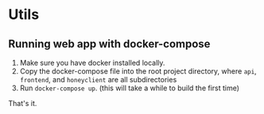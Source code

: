 # Utils

## Running web app with docker-compose

1. Make sure you have docker installed locally.
2. Copy the docker-compose file into the root project directory, where `api`,
   `frontend`, and `honeyclient` are all subdirectories
3. Run `docker-compose up`. (this will take a while to build the first time)

That's it.
